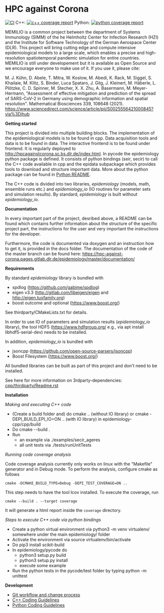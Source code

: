 # HPC against Corona #

[![CI](https://github.com/DLR-SC/memilio/actions/workflows/main.yml/badge.svg)](https://github.com/DLR-SC/memilio/actions/workflows/main.yml)
C++: [![c++ coverage report](https://gitlab.dlr.de/hpc-against-corona/epidemiology/badges/master/coverage.svg?job=test-cpp)](https://gitlab.dlr.de/hpc-against-corona/epidemiology/-/jobs/artifacts/master/file/coverage_report/index.html?job=test-cpp)
Python: [![python coverage report](https://gitlab.dlr.de/hpc-against-corona/epidemiology/badges/master/coverage.svg?job=test-py)](https://gitlab.dlr.de/hpc-against-corona/epidemiology/-/jobs/artifacts/master/file/coverage_python/index.html?job=test-py)

MEMILIO is a common project between the department of Systems Immunology (SIMM) of the he Helmholtz Center for Infection Research (HZI) and the Institute for Software Technology of the German Aerospace Center (DLR). This project will bring cutting edge and compute intensive epidemiological models to a large scale, which enables a precise and high-resolution spatiotemporal pandemic simulation for entire countries. MEMILIO is still under developement but it is available as Open Source and we encourage everyone to make use of it. If you use it, please cite:

M. J. Kühn, D. Abele, T. Mitra, W. Koslow, M. Abedi, K. Rack, M. Siggel, S. Khailaie, M. Klitz, S. Binder, Luca Spataro, J. Gilg, J. Kleinert, M. Häberle, L. Plötzke, C. D. Spinner, M. Stecher, X. X. Zhu, A. Basermann, M. Meyer-Hermann, "Assessment of effective mitigation and prediction of the spread of SARS-CoV-2 in Germany using demographic information and spatial resolution". Mathematical Biosciences 339, 108648 (2021). https://www.sciencedirect.com/science/article/pii/S0025556421000845?via%3Dihub


**Getting started**

This project is divided into multiple building blocks. The implementation of the epidemiological models is to be found in cpp.
Data acquisition tools and data is to be found in data.
The interactive frontend is to be found under frontend.
It is regularly deployed to http://hpcagainstcorona.sc.bs.dlr.de/index.html.
In pycode the epidemiology python package is defined.
It consists of python bindings (seir, secir) to call the C++ code available in cpp and the epidata subpackage which provides tools to download and structure important data.
More about the python package can be found in [Python README](pycode/README.rst).

The C++ code is divided into two libraries, *epidemiology* (models, math, ensemble runs etc.) and *epidemiology_io* (IO routines for parameter sets and simulation results).
By standard, *epidemiology* is built without *epidemiology_io*.


**Documentation**

In every important part of the project, desribed above, a README can be found which contains further information about the structure of the specific project part, the instructions for the user and very important the instructions for the developer.

Furthermore, the code is documented via doxygen and an instruction how to get it, is provided in the docs folder.
The documentation of the code of the master branch can be found here:
https://hpc-against-corona.pages.gitlab.dlr.de/epidemiology/master/documentation/


**Requirements**

By standard *epidemiology* library is bundled with
 * spdlog (https://github.com/gabime/spdlog)
 * eigen v3.3 (http://gitlab.com/libeigen/eigen and http://eigen.tuxfamily.org)
 * boost outcome and optional (https://www.boost.org/)

See thirdparty/CMakeLists.txt for details.

In order to use IO of parameters and simulation results (*epidemiology_io* library), the tool HDF5 (https://www.hdfgroup.org/ e.g., via apt install libhdf5-serial-dev) needs to be installed.

In addition, *epidemiology_io* is bundled with
 * jsoncpp (https://github.com/open-source-parsers/jsoncpp)
 * Boost Filesystem (https://www.boost.org/)

 All bundled libraries can be built as part of this project and don't need to be installed.

 See here for more information on 3rdparty-dependencies: [cpp/thirdparty/Readme.rst](cpp/thirdparty/Readme.rst)

**Installation** 

*Making and executing C++ code*

* (Create a build folder and) do cmake .. (without IO library) or cmake -DEPI_BUILD_EPI_IO=ON .. (with IO library) in epidemiology-cpp/cpp/build
* Do cmake --build . 
* Run 
  * an example via ./examples/secir_ageres
  * all unit tests via ./tests/runUnitTests

*Running code coverage analysis*

Code coverage analysis currently only works on linux with the "Makefile" generator and in Debug mode. To perform
the analysis, configure cmake as follows

    cmake -DCMAKE_BUILD_TYPE=Debug -DEPI_TEST_COVERAGE=ON ..

This step needs to have the tool lcov installed. To execute the coverage, run

    cmake --build . --target coverage

It will generate a html report inside the `coverage` directory.

*Steps to execute C++ code via python bindings*

*  Create a python virtual environment via python3 -m venv virtualenv/ somewhere under the main epidemiology/ folder
*  Activate the environment via source virtualenv/bin/activate
*  Do pip3 install scikit-build
*  In epidemiology/pycode do
   *  python3 setup.py build
   *  python3 setup.py install
   *  execute some example
*  Run the python tests in the pycode/test folder by typing python -m unittest

**Development**
* [Git workflow and change process](https://gitlab.dlr.de/hpc-against-corona/epidemiology/-/wikis/Git-workflow-and-change-process)
* [C++ Coding Guidelines](https://gitlab.dlr.de/hpc-against-corona/epidemiology/-/wikis/Cpp-Coding-Guidlines)
* [Python Coding Guidelines](https://gitlab.dlr.de/hpc-against-corona/epidemiology/-/wikis/Python%20Coding%20Guidelines)
